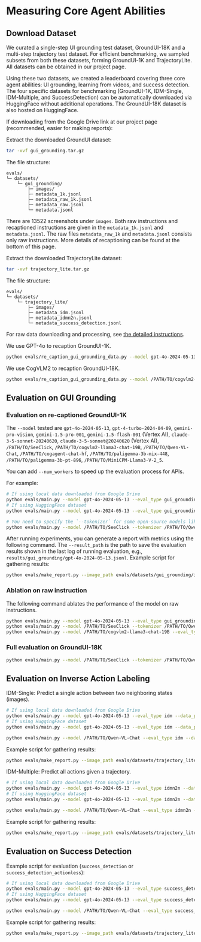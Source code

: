 # Measuring Core Agent Abilities

## Download Dataset

We curated a single-step UI grounding test dataset, GroundUI-18K and a multi-step trajectory test dataset. For efficient benchmarking, we sampled subsets from both these datasets, forming GroundUI-1K and TrajectoryLite. All datasets can be obtained in our project page.

Using these two datasets, we created a leaderboard covering three core agent abilities: UI grounding, learning from videos, and success detection. The four specific datasets for benchmarking (GroundUI-1K, IDM-Single, IDM-Multiple, and SuccessDetection) can be automatically downloaded via HuggingFace without additional operations. The GroundUI-18K dataset is also hosted on HuggingFace.

If downloading from the Google Drive link at our project page (recommended, easier for making reports):

Extract the downloaded GroundUI dataset:

```bash
tar -xvf gui_grounding.tar.gz
```

The file structure:

```
evals/
└─ datasets/
    └─ gui_grounding/
        ├─ images/
        ├─ metadata_1k.jsonl
        ├─ metadata_raw_1k.jsonl
        ├─ metadata_raw.jsonl
        └─ metadata.jsonl
```

There are 13522 screenshots under `images`. Both raw instructions and recaptioned instructions are given in the `metadata_1k.jsonl` and `metadata.jsonl`. The raw files `metadata_raw_1k` and `metadata.jsonl` consists only raw instructions. More details of recaptioning can be found at the bottom of this page.

Extract the downloaded TrajectoryLite dataset:

```bash
tar -xvf trajectory_lite.tar.gz
```

The file structure:

```
evals/
└─ datasets/
    └─ trajectory_lite/
        ├─ images/
        ├─ metadata_idm.jsonl
        ├─ metadata_idmn2n.jsonl
        └─ metadata_success_detection.jsonl
```

For raw data downloading and processing, see [the detailed instructions](processing/README.md).

We use GPT-4o to recaption GroundUI-1K.

```bash
python evals/re_caption_gui_grounding_data.py --model gpt-4o-2024-05-13 --data_path evals/datasets/gui_grounding/metadata_raw_1k.jsonl
```

We use CogVLM2 to recaption GroundUI-18K.

```bash
python evals/re_caption_gui_grounding_data.py --model /PATH/TO/cogvlm2-llama3-chat-19B --data_path evals/datasets/gui_grounding/metadata_raw.jsonl
```

## Evaluation on GUI Grounding

### Evaluation on re-captioned GroundUI-1K

The `--model` tested are `gpt-4o-2024-05-13`, `gpt-4-turbo-2024-04-09`, `gemini-pro-vision`, `gemini-1.5-pro-001`, `gemini-1.5-flash-001` (Vertex AI), `claude-3-5-sonnet-20240620`, `claude-3-5-sonnet@20240620` (Vertex AI), `/PATH/TO/SeeClick`, `/PATH/TO/cogvlm2-llama3-chat-19B`, `/PATH/TO/Qwen-VL-Chat`, `/PATH/TO/cogagent-chat-hf`, `/PATH/TO/paligemma-3b-mix-448`, `/PATH/TO/paligemma-3b-pt-896`, `/PATH/TO/MiniCPM-Llama3-V-2_5`.

You can add `--num_workers` to speed up the evaluation process for APIs.

For example:

```bash
# If using local data downloaded from Google Drive
python evals/main.py --model gpt-4o-2024-05-13 --eval_type gui_grounding --data_path evals/datasets/gui_grounding/metadata_1k.jsonl
# If using HuggingFace dataset
python evals/main.py --model gpt-4o-2024-05-13 --eval_type gui_grounding --data_path agent-studio/GroundUI-1K

# You need to specify the `--tokenizer` for some open-source models like SeeClick, otherwise the tokenizer will be automatically loaded from the model path.
python evals/main.py --model /PATH/TO/SeeClick --tokenizer /PATH/TO/Qwen-VL-Chat --eval_type gui_grounding --data_path evals/datasets/gui_grounding/metadata_1k.jsonl
```

After running experiments, you can generate a report with metrics using the following command. The `--result_path` is the path to save the evaluation results shown in the last log of running evaluation, e.g., `results/gui_grounding/gpt-4o-2024-05-13.jsonl`. Example script for gathering results:

```bash
python evals/make_report.py --image_path evals/datasets/gui_grounding/images --result_path results/gui_grounding/gpt-4o-2024-05-13.jsonl
```

### Ablation on raw instruction

The following command ablates the performance of the model on raw instructions.

```bash
python evals/main.py --model gpt-4o-2024-05-13 --eval_type gui_grounding --data_path evals/datasets/gui_grounding/metadata_raw_1k.jsonl
python evals/main.py --model /PATH/TO/SeeClick --tokenizer /PATH/TO/Qwen-VL-Chat --eval_type gui_grounding --data_path evals/datasets/gui_grounding/metadata_raw_1k.jsonl
python evals/main.py --model /PATH/TO/cogvlm2-llama3-chat-19B --eval_type gui_grounding --data_path evals/datasets/gui_grounding/metadata_raw_1k.jsonl
```

### Full evaluation on GroundUI-18K

```bash
python evals/main.py --model /PATH/TO/SeeClick --tokenizer /PATH/TO/Qwen-VL-Chat --eval_type gui_grounding --data_path evals/datasets/gui_grounding/metadata.jsonl
```

## Evaluation on Inverse Action Labeling

IDM-Single: Predict a single action between two neighboring states (images).

```bash
# If using local data downloaded from Google Drive
python evals/main.py --model gpt-4o-2024-05-13 --eval_type idm --data_path evals/datasets/trajectory_lite/metadata_idm.jsonl
# If using HuggingFace dataset
python evals/main.py --model gpt-4o-2024-05-13 --eval_type idm --data_path agent-studio/IDM-Single

python evals/main.py --model /PATH/TO/Qwen-VL-Chat --eval_type idm --data_path evals/datasets/trajectory_lite/metadata_idm.jsonl
```

Example script for gathering results:

```bash
python evals/make_report.py --image_path evals/datasets/trajectory_lite/images --result_path results/idm/gpt-4o-2024-05-13.jsonl
```

IDM-Multiple: Predict all actions given a trajectory.

```bash
# If using local data downloaded from Google Drive
python evals/main.py --model gpt-4o-2024-05-13 --eval_type idmn2n --data_path evals/datasets/trajectory_lite/metadata_idmn2n.jsonl
# If using HuggingFace dataset
python evals/main.py --model gpt-4o-2024-05-13 --eval_type idmn2n --data_path agent-studio/IDM-Multiple

python evals/main.py --model /PATH/TO/Qwen-VL-Chat --eval_type idmn2n --data_path evals/datasets/trajectory_lite/metadata_idmn2n.jsonl
```

Example script for gathering results:

```bash
python evals/make_report.py --image_path evals/datasets/trajectory_lite/images --result_path results/idmn2n/gpt-4o-2024-05-13.jsonl
```

## Evaluation on Success Detection

Example script for evaluation (`success_detection` or `success_detection_actionless`):

```bash
# If using local data downloaded from Google Drive
python evals/main.py --model gpt-4o-2024-05-13 --eval_type success_detection --data_path evals/datasets/trajectory_lite/metadata_success_detection.jsonl
# If using HuggingFace dataset
python evals/main.py --model gpt-4o-2024-05-13 --eval_type success_detection --data_path agent-studio/SuccessDetection

python evals/main.py --model /PATH/TO/Qwen-VL-Chat --eval_type success_detection --data_path evals/datasets/trajectory_lite/metadata_success_detection.jsonl
```

Example script for gathering results:

```bash
python evals/make_report.py --image_path evals/datasets/trajectory_lite/images --result_path results/success_detection/gpt-4o-2024-05-13.jsonl
```
